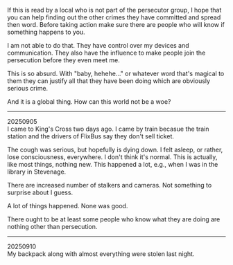 If this is read by a local who is not part of the persecutor group, I hope that you can help finding out the other crimes they have committed and spread then word. Before taking action make sure there are people who will know if something happens to you.

I am not able to do that. They have control over my devices and communication. They also have the influence to make people join the persecution before they even meet me.

This is so absurd. With "baby, hehehe..." or whatever word that's magical to them they can justify all that they have been doing which are obviously serious crime.

And it is a global thing. How can this world not be a woe?

---

20250905\
I came to King's Cross two days ago. I came by train becasue the train station and the drivers of FlixBus say they don't sell ticket.

The cough was serious, but hopefully is dying down. I felt asleep, or rather, lose consciousness, everywhere. I don't think it's normal. This is actually, like most things, nothing new. This happened a lot, e.g., when I was in the library in Stevenage.

There are increased number of stalkers and cameras. Not something to surprise about I guess.

A lot of things happened. None was good.

There ought to be at least some people who know what they are doing are nothing other than persecution.

---

20250910\
My backpack along with almost everything were stolen last night.
